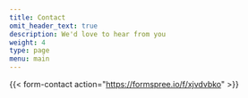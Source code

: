 ```yaml
---
title: Contact
omit_header_text: true
description: We'd love to hear from you
weight: 4
type: page
menu: main
---
```


{{< form-contact action="https://formspree.io/f/xjvdvbko"  >}}
